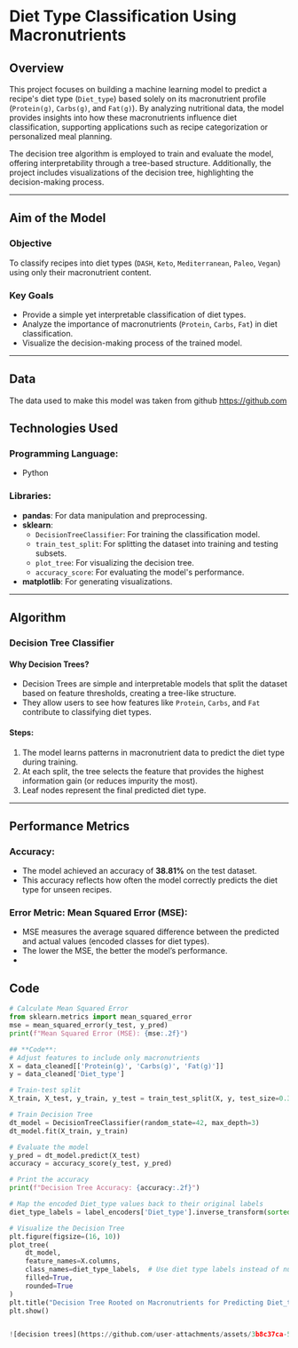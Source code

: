 # Diet Type Classification Using Macronutrients

## Overview
This project focuses on building a machine learning model to predict a recipe's diet type (`Diet_type`) based solely on its macronutrient profile (`Protein(g)`, `Carbs(g)`, and `Fat(g)`). By analyzing nutritional data, the model provides insights into how these macronutrients influence diet classification, supporting applications such as recipe categorization or personalized meal planning.

The decision tree algorithm is employed to train and evaluate the model, offering interpretability through a tree-based structure. Additionally, the project includes visualizations of the decision tree, highlighting the decision-making process.

---

## Aim of the Model

### **Objective**
To classify recipes into diet types (`DASH`, `Keto`, `Mediterranean`, `Paleo`, `Vegan`) using only their macronutrient content.

### **Key Goals**
- Provide a simple yet interpretable classification of diet types.
- Analyze the importance of macronutrients (`Protein`, `Carbs`, `Fat`) in diet classification.
- Visualize the decision-making process of the trained model.

---
## Data
The data used to make this model was taken from github 
https://github.com

## Technologies Used

### **Programming Language**: 
- Python

### **Libraries**:
- **pandas**: For data manipulation and preprocessing.
- **sklearn**:
  - `DecisionTreeClassifier`: For training the classification model.
  - `train_test_split`: For splitting the dataset into training and testing subsets.
  - `plot_tree`: For visualizing the decision tree.
  - `accuracy_score`: For evaluating the model's performance.
- **matplotlib**: For generating visualizations.

---

## Algorithm

### **Decision Tree Classifier**

#### **Why Decision Trees?**
- Decision Trees are simple and interpretable models that split the dataset based on feature thresholds, creating a tree-like structure.
- They allow users to see how features like `Protein`, `Carbs`, and `Fat` contribute to classifying diet types.

#### **Steps**:
1. The model learns patterns in macronutrient data to predict the diet type during training.
2. At each split, the tree selects the feature that provides the highest information gain (or reduces impurity the most).
3. Leaf nodes represent the final predicted diet type.

---

## Performance Metrics

### **Accuracy**:
- The model achieved an accuracy of **38.81%** on the test dataset.
- This accuracy reflects how often the model correctly predicts the diet type for unseen recipes.

### **Error Metric: Mean Squared Error (MSE)**:
- MSE measures the average squared difference between the predicted and actual values (encoded classes for diet types).
- The lower the MSE, the better the model’s performance.
- 
## Code
```python
# Calculate Mean Squared Error
from sklearn.metrics import mean_squared_error
mse = mean_squared_error(y_test, y_pred)
print(f"Mean Squared Error (MSE): {mse:.2f}")

## **Code**:
# Adjust features to include only macronutrients
X = data_cleaned[['Protein(g)', 'Carbs(g)', 'Fat(g)']]
y = data_cleaned['Diet_type']

# Train-test split
X_train, X_test, y_train, y_test = train_test_split(X, y, test_size=0.3, random_state=42)

# Train Decision Tree
dt_model = DecisionTreeClassifier(random_state=42, max_depth=3)
dt_model.fit(X_train, y_train)

# Evaluate the model
y_pred = dt_model.predict(X_test)
accuracy = accuracy_score(y_test, y_pred)

# Print the accuracy
print(f"Decision Tree Accuracy: {accuracy:.2f}")

# Map the encoded Diet_type values back to their original labels
diet_type_labels = label_encoders['Diet_type'].inverse_transform(sorted(set(y)))

# Visualize the Decision Tree
plt.figure(figsize=(16, 10))
plot_tree(
    dt_model,
    feature_names=X.columns,
    class_names=diet_type_labels,  # Use diet type labels instead of numeric classes
    filled=True,
    rounded=True
)
plt.title("Decision Tree Rooted on Macronutrients for Predicting Diet_type")
plt.show()


![decision trees](https://github.com/user-attachments/assets/3b8c37ca-545b-4899-8230-a5987a08c207)
